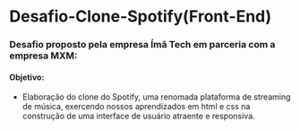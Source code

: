 # Desafio-Clone-Spotify(Front-End)

### Desafio proposto pela empresa Ímã Tech em parceria com a empresa MXM:

#### Objetivo:
- Elaboração do clone do Spotify, uma renomada plataforma de streaming de música, exercendo nossos aprendizados em html e css na construção de uma interface de usuário atraente e responsiva.
